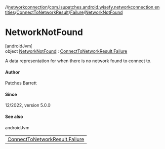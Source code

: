 //[networkconnection](../../../../../index.md)/[com.isupatches.android.wisefy.networkconnection.entities](../../../index.md)/[ConnectToNetworkResult](../../index.md)/[Failure](../index.md)/[NetworkNotFound](index.md)

# NetworkNotFound

[androidJvm]\
object [NetworkNotFound](index.md) : [ConnectToNetworkResult.Failure](../index.md)

A data representation for when there is no network found to connect to.

#### Author

Patches Barrett

#### Since

12/2022, version 5.0.0

#### See also

androidJvm

| |
|---|
| [ConnectToNetworkResult.Failure](../index.md) |
